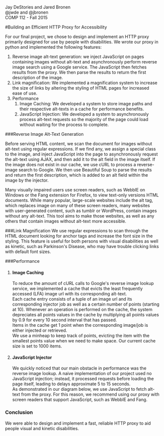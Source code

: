 Jay DeStories and Jared Bronen<br>
@jwde and @jbronen<br>
COMP 112 - Fall 2015

#Building an Efficient HTTP Proxy for Accessibility

For our final project, we chose to design and implement an HTTP proxy primarily designed for use by people with disabilities. We wrote our proxy in python and implemented the following features:
<ol>
<li>Reverse image alt-text generation: we inject JavaScript on pages containing images without alt-text and asynchronously perform reverse image search using a Google service. The JavaScript then fetches results from the proxy. We then parse the results to return the first description of the image.</li>
<li>Link magnification: We implemented a magnification system to increase the size of links by altering the styling of HTML pages for increased ease of use.</li>
<li>Performance
  <ol><li>Image Caching: We developed a system to store image paths and their respective alt-texts in a cache for performance benefits.</li>
  <li>JavaScript Injection: We developed a system to asynchronously process alt-text requests so the majority of the page could load without waiting for the process to complete.</li>
  </ol></li></ol>

###Reverse Image Alt-Text Generation
<p>Before serving HTML content, we scan the document for images without alt-text using regular expressions. If we find any, we assign a special class to the image, and inject JavaScript into the page to asynchronously request the alt-text using AJAX, and then add it to the alt field in the image itself. If the image does not exist in our cache, we use cURL to process a reverse-image search to Google. We then use Beautiful Soup to parse the results and return the first description, which is added to an alt field within the image by the injector.</p>
<p>Many visually impaired users use screen readers, such as WebbIE on Windows or the Fang extension for Firefox, to view text-only versions HTML documents. While many popular, large-scale websites include the alt tag, which replaces image on many of these screen readers, many websites with user-generated content, such as tumblr or WordPress, contain images without any alt-text. This tool aims to make those websites, as well as any others that contain images without alt-text more accessible.</p>

###Link Magnification
We use regular expressions to scan through the HTML document looking for anchor tags and increase the font size in the styling.
This feature is useful for both persons with visual disabilities as well as kinetic, such as Parkinson's Disease, who may have trouble clicking links with default font sizes.

###Performance
<ol><li><h4>Image Caching</h4>
<p>
To reduce the amount of cURL calls to Google's reverse image lookup service, we implemented a cache that evicts the least frequently accessed (LFA) image url with its corresponding alt-text. <br>
Each cache entry consists of a tuple of an image url and its corresponding injector job as well as a certain number of points (starting at 10). Whenever an operation is performed on the cache, the system depreciates all points values in the cache by multiplying all points values by 0.9 for every 10 second interval that has passed.<br>
Items in the cache get 1 point when the corresponding image/job is either injected or retrieved.<br>
We use a minheap to keep track of points, evicting the item with the smallest points value when we need to make space. Our current cache size is set to 1000 items.

</p>
</li>
<li><h4>JavaScript Injector</h4>
<p>
We quickly noticed that our main obstacle in performance was the reverse image lookup. A naive implementation of our project used no JavaScript injection; instead, it processed requests before loading the page itself, leading to delays approximate 5 to 15 seconds.
<br> 
As demonstrated in our diagram below, we use JavaScript to fetch alt-text from the proxy. For this reason, we recommend using our proxy with screen readers that support JavaScript, such as WebbIE and Fang.
</p>
</li></ol>
<h3>Conclusion</h3>
<p>
We were able to design and implement a fast, reliable HTTP proxy to aid people visual and kinetic disabilities.
</p>
<!--
<h3>Figures</h3>
<p>
<img alt="Proxy Request Sequence" src="ProxyRequestSequence.png">

<img alt="Worker Sequence for Alt-Text Retrieval Jobs" src="WorkerSequenceforAltTextRetrievalJobs.png">
</p> -->